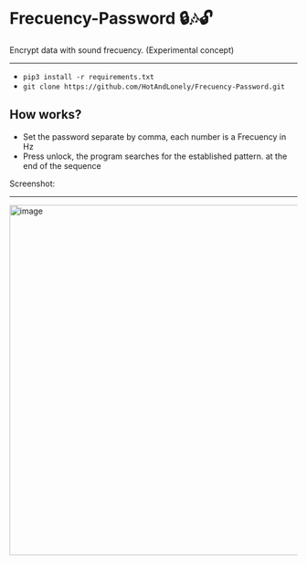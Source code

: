 # Frecuency-Password 🔒🎶🔓
Encrypt data with sound frecuency. (Experimental concept)
<hr>
<ul>
  <li><code>pip3 install -r requirements.txt</code></li>
  <li><code>git clone https://github.com/HotAndLonely/Frecuency-Password.git</code></li>
</ul>
<h2>How works?</h2>
<ul>
<li>Set the password separate by comma, each number is a Frecuency in Hz</li>
<li>Press unlock, the program searches for the established pattern. at the end of the sequence</li>
</ul>

Screenshot:
<hr>

<img width="614" alt="image" src="https://user-images.githubusercontent.com/63518404/217806993-c71a164f-af21-499a-921f-dfb5b3fe5d29.png">


